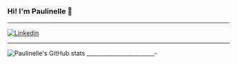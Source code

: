 ### Hi! I'm Paulinelle 👋
_________________________________
[![Linkedin](https://img.shields.io/badge/LinkedIn-0077B5?style=for-the-badge&logo=linkedin&logoColor=white)](https://www.linkedin.com/in/paulinelle-junior-a69029245/)
___________________________
![Paulinelle's GitHub stats](https://github-readme-stats.vercel.app/api?username=Paulinellejr&show_icons=true&theme=tokyonight)
________________________-
